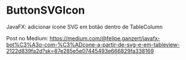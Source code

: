 # ButtonSVGIcon
JavaFX: adicionar ícone SVG em botão dentro de TableColumn

Post no Medium: https://medium.com/@felipe.ganzert/javafx-bot%C3%A3o-com-%C3%ADcone-a-partir-de-svg-e-em-tableview-2122d839fa2d?sk=87e285e5e07445493e666829fa338169
